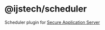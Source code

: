 # @ijstech/scheduler
Scheduler plugin for [Secure Application Server](https://github.com/ijstech/app-server)
